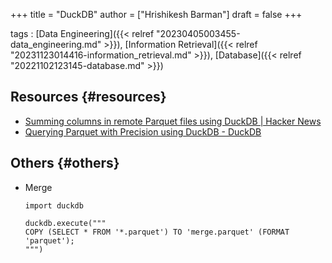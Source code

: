 +++
title = "DuckDB"
author = ["Hrishikesh Barman"]
draft = false
+++

tags
: [Data Engineering]({{< relref "20230405003455-data_engineering.md" >}}), [Information Retrieval]({{< relref "20231123014416-information_retrieval.md" >}}), [Database]({{< relref "20221102123145-database.md" >}})


## Resources {#resources}

-   [Summing columns in remote Parquet files using DuckDB | Hacker News](https://news.ycombinator.com/item?id=38271082)
-   [Querying Parquet with Precision using DuckDB - DuckDB](https://duckdb.org/2021/06/25/querying-parquet.html)


## Others {#others}

-   Merge
    ```nil
    import duckdb

    duckdb.execute("""
    COPY (SELECT * FROM '*.parquet') TO 'merge.parquet' (FORMAT 'parquet');
    """)
    ```
